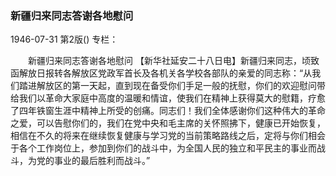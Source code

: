 ### 新疆归来同志答谢各地慰问

1946-07-31
第2版()
专栏：

　　新疆归来同志答谢各地慰问
    【新华社延安二十八日电】新疆归来同志，顷致函解放日报转各解放区党政军首长及各机关各学校各部队的亲爱的同志称：“从我们踏进解放区的第一天起，直到现在备受你们手足一般的抚慰，你们的欢迎慰问带给我们以革命大家庭中高度的温暖和情谊，使我们在精神上获得莫大的慰籍，疗愈了四年铁窗生涯中精神上所受的创痛。同志们！我们全体感谢你们这种伟大的革命之爱，可以告慰你们的，我们在党中央和毛主席的关怀照拂下，健康已开始恢复，相信在不久的将来在继续恢复健康与学习党的当前策略路线之后，定将与你们相会于各个工作岗位上，参加到你们的战斗中，为全国人民的独立和平民主的事业而战斗，为党的事业的最后胜利而战斗。”
